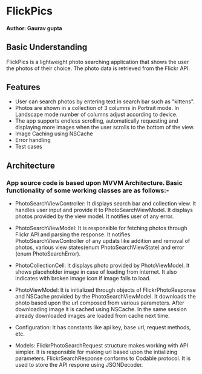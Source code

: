 #  FlickPics

#### Author: Gaurav gupta

## Basic Understanding

FlickPics is a lightweight photo searching application that shows the user the photos of their choice. The photo data is retrieved from the Flickr API.

## Features
- User can search photos by entering text in search bar such as "kittens".
- Photos are shown in a collection of 3 columns in Portrait mode. In Landscape mode number of columns adjust according to device.
- The app supports endless scrolling, automatically requesting and displaying more images when the user scrolls to the bottom of the view.
- Image Caching using NSCache
- Error handling
- Test cases

## Architecture

### App source code is based upon MVVM Architecture. Basic functionality of some working classes are as follows:-

- PhotoSearchViewController: It displays search bar and collection view. It handles user input and provide it to PhotoSearchViewModel. It displays photos provided by the view model. It notifies user of any error.

- PhotoSearchViewModel: It is responsible for fetching photos through Flickr API and parsing the response. It notifies PhotoSearchViewController of any updats like addition and removal of photos, various view states(enum PhotoSearchViewState) and error (enum PhotoSearchError).

- PhotoCollectionCell: It displays photo provided by PhotoViewModel. It shows placeholder image in case of loading from internet.  It also indicates with broken image icon if image fails to load.

- PhotoViewModel: It is initialized through objects of FlickrPhotoResponse and NSCache provided by the PhotoSearchViewModel. It downloads the photo based upon the url composed from various parameters. After downloading image it is cached using NSCache. In the same session already downloaded images are loaded from cache next time.

- Configuration: It has constants like api key, base url, request methods, etc.

- Models: FlickrPhotoSearchRequest structure makes working with API simpler. It is responsible for making url based upon the intializing parameters. FlickrSearchResponse conforms to Codable protocol. It is used to store the API respone using JSONDecoder.  

